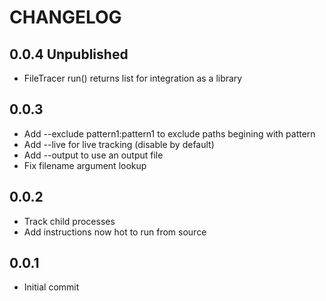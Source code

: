 # CHANGELOG

## 0.0.4 Unpublished

* FileTracer run() returns list for integration as a library

## 0.0.3

* Add --exclude pattern1:pattern1 to exclude paths begining with pattern
* Add --live for live tracking (disable by default)
* Add --output to use an output file
* Fix filename argument lookup

## 0.0.2

* Track child processes
* Add instructions now hot to run from source

## 0.0.1

* Initial commit

